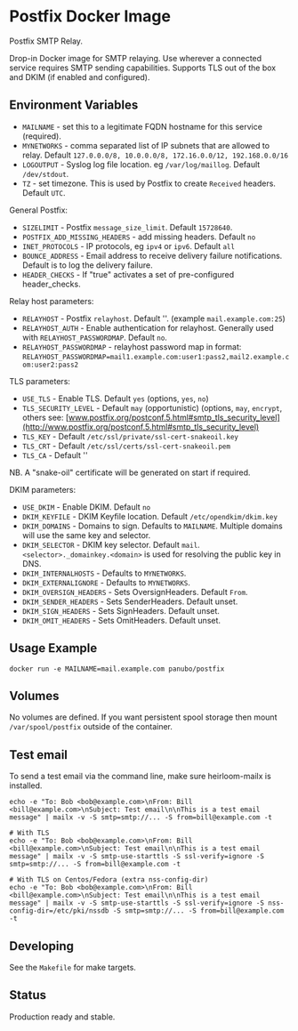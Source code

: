 # Postfix Docker Image

Postfix SMTP Relay.

Drop-in Docker image for SMTP relaying. Use wherever a connected service
requires SMTP sending capabilities. Supports TLS out of the box and DKIM
(if enabled and configured).

## Environment Variables

- `MAILNAME` - set this to a legitimate FQDN hostname for this service (required).
- `MYNETWORKS` - comma separated list of IP subnets that are allowed to relay. Default `127.0.0.0/8, 10.0.0.0/8, 172.16.0.0/12, 192.168.0.0/16`
- `LOGOUTPUT` - Syslog log file location. eg `/var/log/maillog`. Default `/dev/stdout`.
- `TZ` - set timezone. This is used by Postfix to create `Received` headers. Default `UTC`.

General Postfix:

- `SIZELIMIT` -  Postfix `message_size_limit`. Default `15728640`.
- `POSTFIX_ADD_MISSING_HEADERS` - add missing headers. Default `no`
- `INET_PROTOCOLS` - IP protocols, eg `ipv4` or `ipv6`. Default `all`
- `BOUNCE_ADDRESS` - Email address to receive delivery failure notifications. Default is to log the delivery failure.
- `HEADER_CHECKS` - If "true" activates a set of pre-configured header_checks.

Relay host parameters:

- `RELAYHOST` - Postfix `relayhost`. Default ''. (example `mail.example.com:25`)
- `RELAYHOST_AUTH` - Enable authentication for relayhost. Generally used with `RELAYHOST_PASSWORDMAP`. Default `no`.
- `RELAYHOST_PASSWORDMAP` - relayhost password map in format: `RELAYHOST_PASSWORDMAP=mail1.example.com:user1:pass2,mail2.example.com:user2:pass2`

TLS parameters:

- `USE_TLS` - Enable TLS. Default `yes` (options, `yes`, `no`)
- `TLS_SECURITY_LEVEL` - Default `may` (opportunistic) (options, `may`, `encrypt`, others see: [www.postfix.org/postconf.5.html#smtp_tls_security_level](http://www.postfix.org/postconf.5.html#smtp_tls_security_level)
- `TLS_KEY` - Default `/etc/ssl/private/ssl-cert-snakeoil.key`
- `TLS_CRT` - Default `/etc/ssl/certs/ssl-cert-snakeoil.pem`
- `TLS_CA` - Default ''

NB. A "snake-oil" certificate will be generated on start if required.

DKIM parameters:

- `USE_DKIM` - Enable DKIM. Default `no`
- `DKIM_KEYFILE` - DKIM Keyfile location. Default `/etc/opendkim/dkim.key`
- `DKIM_DOMAINS` - Domains to sign. Defaults to `MAILNAME`. Multiple domains will use the same key and selector.
- `DKIM_SELECTOR` - DKIM key selector. Default `mail`. `<selector>._domainkey.<domain>` is used for resolving the public key in DNS.
- `DKIM_INTERNALHOSTS` - Defaults to `MYNETWORKS`.
- `DKIM_EXTERNALIGNORE` - Defaults to `MYNETWORKS`.
- `DKIM_OVERSIGN_HEADERS` - Sets OversignHeaders. Default `From`.
- `DKIM_SENDER_HEADERS` - Sets SenderHeaders. Default unset.
- `DKIM_SIGN_HEADERS` - Sets SignHeaders. Default unset.
- `DKIM_OMIT_HEADERS` - Sets OmitHeaders. Default unset.

## Usage Example

`docker run -e MAILNAME=mail.example.com panubo/postfix`

## Volumes

No volumes are defined. If you want persistent spool storage then mount
`/var/spool/postfix` outside of the container.

## Test email

To send a test email via the command line, make sure heirloom-mailx is installed.

```
echo -e "To: Bob <bob@example.com>\nFrom: Bill <bill@example.com>\nSubject: Test email\n\nThis is a test email message" | mailx -v -S smtp=smtp://... -S from=bill@example.com -t

# With TLS
echo -e "To: Bob <bob@example.com>\nFrom: Bill <bill@example.com>\nSubject: Test email\n\nThis is a test email message" | mailx -v -S smtp-use-starttls -S ssl-verify=ignore -S smtp=smtp://... -S from=bill@example.com -t

# With TLS on Centos/Fedora (extra nss-config-dir)
echo -e "To: Bob <bob@example.com>\nFrom: Bill <bill@example.com>\nSubject: Test email\n\nThis is a test email message" | mailx -v -S smtp-use-starttls -S ssl-verify=ignore -S nss-config-dir=/etc/pki/nssdb -S smtp=smtp://... -S from=bill@example.com -t
```

## Developing

See the `Makefile` for make targets.

## Status

Production ready and stable.
